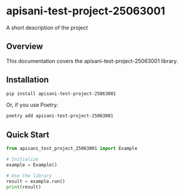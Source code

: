 # apisani-test-project-25063001

A short description of the project

## Overview

This documentation covers the apisani-test-project-25063001 library.

## Installation

```bash
pip install apisani-test-project-25063001
```

Or, if you use Poetry:

```bash
poetry add apisani-test-project-25063001
```

## Quick Start

```python
from apisani_test_project_25063001 import Example

# Initialize
example = Example()

# Use the library
result = example.run()
print(result)
```
